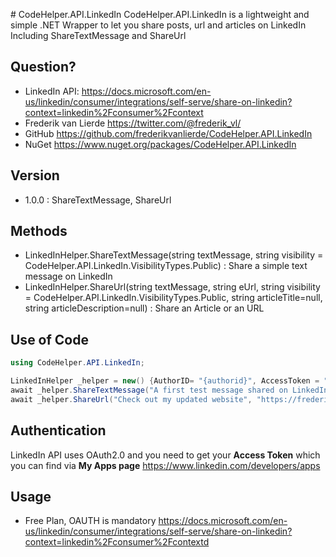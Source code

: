 ﻿﻿# CodeHelper.API.LinkedIn
CodeHelper.API.LinkedIn is a lightweight and simple .NET Wrapper to let you share posts, url and articles on LinkedIn
Including ShareTextMessage and ShareUrl
		

## Question?
* LinkedIn API: <https://docs.microsoft.com/en-us/linkedin/consumer/integrations/self-serve/share-on-linkedin?context=linkedin%2Fconsumer%2Fcontext>
* Frederik van Lierde <https://twitter.com/@frederik_vl/>
* GitHub <https://github.com/frederikvanlierde/CodeHelper.API.LinkedIn>
* NuGet <https://www.nuget.org/packages/CodeHelper.API.LinkedIn>

## Version
* 1.0.0 : ShareTextMessage, ShareUrl

## Methods
* LinkedInHelper.ShareTextMessage(string textMessage, string visibility = CodeHelper.API.LinkedIn.VisibilityTypes.Public) : Share a simple text message on LinkedIn
* LinkedInHelper.ShareUrl(string textMessage, string eUrl, string visibility = CodeHelper.API.LinkedIn.VisibilityTypes.Public,  string articleTitle=null, string articleDescription=null) : Share an Article or an URL 

## Use of Code	
 ```csharp
using CodeHelper.API.LinkedIn;

LinkedInHelper _helper = new() {AuthorID= "{authorid}", AccessToken = "{accesstoken}" };
await _helper.ShareTextMessage("A first test message shared on LinkedIn");
await _helper.ShareUrl("Check out my updated website", "https://frederik.today/", VisibilityTypes.Public, "Frederik Today", "My Upated Webiste") ;

```

## Authentication
LinkedIn API uses OAuth2.0 and you need to get your **Access Token** which you can find via  **My Apps page** <https://www.linkedin.com/developers/apps>

## Usage
* Free Plan, OAUTH is mandatory <https://docs.microsoft.com/en-us/linkedin/consumer/integrations/self-serve/share-on-linkedin?context=linkedin%2Fconsumer%2Fcontextd>
